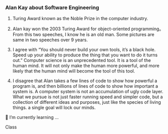 ### Alan Kay about Software Engineering
1. Turing Award known as the Noble Prize in the computer industry.

2. Alan kay  won the 2003 Turing Award for object-oriented programming。From this two speeches, I know he is an old man. Some pictures are  same in two speeches over 9 years.

3.   I agree with “You should never build your own tools, it’s a black hole. Speed up your ability to produce the thing that you want to do it turns out.”  Computer science is an unprecedented tool. It is a tool of the human mind. It will not only make the human more powerful, and more likely that the human mind will become the tool of this tool.

4. I disagree that Alan takes a few lines of code to show how powerful a program is, and then billions of lines of code to show how important a system is. A computer system is not an accumulation of ugly code layer. What we pursue is not just faster running speed and simpler code, but a collection of different ideas and purposes, just like the species of living things. a single goal will lock our minds.

🌱 I’m currently learning ...
<!--
**YangZhou-1/YangZhou-1** is a ✨ _special_ ✨ repository because its `README.md` (this file) appears on your GitHub profile.
<<<<<<< HEAD
1. Turing Award known as the Noble Prize in the computer industry.
2. Alan kay  won the 2003 Turing Award for object-oriented programming.
=======
git commit for note is important while needing hand on input
Here are some ideas to get you started:

- 🔭 I’m currently working on ...
- 🌱 I’m currently learning ...
- 👯 I’m looking to collaborate on ...
- 🤔 I’m looking for help with ...
- 💬 Ask me about ...
- 📫 How to reach me: ...
- 😄 Pronouns: ...
- ⚡ Fun fact: ...
-->
Class

